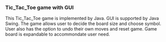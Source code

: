 ### Tic_Tac_Toe game with GUI
This Tic_Tac_Toe game is implemented by Java. GUI is supported by Java Swing. The game allows user to decide the board size and choose symbol. User also has the option to undo their own moves and reset game. Game board is expandable to accommondate user need. 



